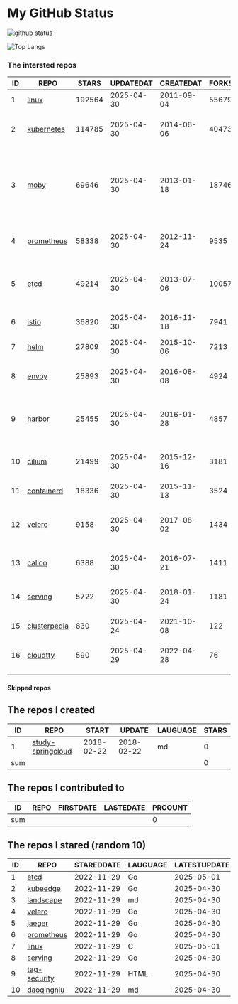 # My GitHub Status

<img src="https://github-readme-stats-1.yihong0618.vercel.app/api?username=daoqingniu&show_icons=true&&&hide_title=true&count_private=true" alt="github status" />

![Top Langs](https://github-readme-stats-1.yihong0618.vercel.app/api/top-langs/?username=daoqingniu&layout=compact)

<!--START_SECTION:github_repos-->
### The intersted repos
| ID |                              REPO                               | STARS  | UPDATEDAT  | CREATEDAT  | FORKSCOUNT |                                                DESCRIPTIONS                                                |
|----|-----------------------------------------------------------------|--------|------------|------------|------------|------------------------------------------------------------------------------------------------------------|
|  1 | [linux](https://github.com/torvalds/linux)                      | 192564 | 2025-04-30 | 2011-09-04 |      55679 | Linux kernel source tree                                                                                   |
|  2 | [kubernetes](https://github.com/kubernetes/kubernetes)          | 114785 | 2025-04-30 | 2014-06-06 |      40473 | Production-Grade Container Scheduling and Management                                                       |
|  3 | [moby](https://github.com/moby/moby)                            |  69646 | 2025-04-30 | 2013-01-18 |      18746 | The Moby Project - a collaborative project for the container ecosystem to assemble container-based systems |
|  4 | [prometheus](https://github.com/prometheus/prometheus)          |  58338 | 2025-04-30 | 2012-11-24 |       9535 | The Prometheus monitoring system and time series database.                                                 |
|  5 | [etcd](https://github.com/etcd-io/etcd)                         |  49214 | 2025-04-30 | 2013-07-06 |      10057 | Distributed reliable key-value store for the most critical data of a distributed system                    |
|  6 | [istio](https://github.com/istio/istio)                         |  36820 | 2025-04-30 | 2016-11-18 |       7941 | Connect, secure, control, and observe services.                                                            |
|  7 | [helm](https://github.com/helm/helm)                            |  27809 | 2025-04-30 | 2015-10-06 |       7213 | The Kubernetes Package Manager                                                                             |
|  8 | [envoy](https://github.com/envoyproxy/envoy)                    |  25893 | 2025-04-30 | 2016-08-08 |       4924 | Cloud-native high-performance edge/middle/service proxy                                                    |
|  9 | [harbor](https://github.com/goharbor/harbor)                    |  25455 | 2025-04-30 | 2016-01-28 |       4857 | An open source trusted cloud native registry project that stores, signs, and scans content.                |
| 10 | [cilium](https://github.com/cilium/cilium)                      |  21499 | 2025-04-30 | 2015-12-16 |       3181 | eBPF-based Networking, Security, and Observability                                                         |
| 11 | [containerd](https://github.com/containerd/containerd)          |  18336 | 2025-04-30 | 2015-11-13 |       3524 | An open and reliable container runtime                                                                     |
| 12 | [velero](https://github.com/vmware-tanzu/velero)                |   9158 | 2025-04-30 | 2017-08-02 |       1434 | Backup and migrate Kubernetes applications and their persistent volumes                                    |
| 13 | [calico](https://github.com/projectcalico/calico)               |   6388 | 2025-04-30 | 2016-07-21 |       1411 | Cloud native networking and network security                                                               |
| 14 | [serving](https://github.com/knative/serving)                   |   5722 | 2025-04-30 | 2018-01-24 |       1181 | Kubernetes-based, scale-to-zero, request-driven compute                                                    |
| 15 | [clusterpedia](https://github.com/clusterpedia-io/clusterpedia) |    830 | 2025-04-24 | 2021-10-08 |        122 | The Encyclopedia of Kubernetes clusters                                                                    |
| 16 | [cloudtty](https://github.com/cloudtty/cloudtty)                |    590 | 2025-04-29 | 2022-04-28 |         76 | A Friendly Kubernetes CloudShell (Web Terminal) !                                                          |



#### Skipped repos
<!--END_SECTION:github_repos-->

<!--START_SECTION:my_github-->
## The repos I created
| ID  |                                 REPO                                 |   START    |   UPDATE   | LAUGUAGE | STARS |
|-----|----------------------------------------------------------------------|------------|------------|----------|-------|
|   1 | [study-springcloud](https://github.com/daoqingniu/study-springcloud) | 2018-02-22 | 2018-02-22 | md       |     0 |
| sum |                                                                      |            |            |          |     0 |

## The repos I contributed to
| ID  | REPO | FIRSTDATE | LASTEDATE | PRCOUNT |
|-----|------|-----------|-----------|---------|
| sum |      |           |           |       0 |

## The repos I stared (random 10)
| ID |                          REPO                          | STAREDDATE | LAUGUAGE | LATESTUPDATE |
|----|--------------------------------------------------------|------------|----------|--------------|
|  1 | [etcd](https://github.com/etcd-io/etcd)                | 2022-11-29 | Go       | 2025-05-01   |
|  2 | [kubeedge](https://github.com/kubeedge/kubeedge)       | 2022-11-29 | Go       | 2025-04-30   |
|  3 | [landscape](https://github.com/cncf/landscape)         | 2022-11-29 | md       | 2025-04-30   |
|  4 | [velero](https://github.com/vmware-tanzu/velero)       | 2022-11-29 | Go       | 2025-04-30   |
|  5 | [jaeger](https://github.com/jaegertracing/jaeger)      | 2022-11-29 | Go       | 2025-04-30   |
|  6 | [prometheus](https://github.com/prometheus/prometheus) | 2022-11-29 | Go       | 2025-04-30   |
|  7 | [linux](https://github.com/torvalds/linux)             | 2022-11-29 | C        | 2025-05-01   |
|  8 | [serving](https://github.com/knative/serving)          | 2022-11-29 | Go       | 2025-04-30   |
|  9 | [tag-security](https://github.com/cncf/tag-security)   | 2022-11-29 | HTML     | 2025-04-30   |
| 10 | [daoqingniu](https://github.com/daoqingniu/daoqingniu) | 2022-11-29 | md       | 2025-04-30   |

<!--END_SECTION:my_github-->
